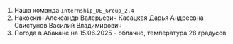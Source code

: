 1. Наша команда `Internship_DE_Group_2.4`
2. Накоскин Александр Валерьевич
   Касацкая Дарья Андреевна
   Свистунов Василий Владимирович
3. Погода в Абакане на 15.06.2025 - облачно, температура 28 градусов